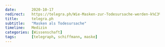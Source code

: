```yaml
---
date:       2020-10-17
redirect:   https://telegra.ph/Wie-Masken-zur-Todesursache-werden-k%C3%B6nnten-10-17 
title:      telegra.ph
subtitle:   "Masken als Todesursache"
timeline:   Medizin
categories: [Wissenschaft]
tags:       [telegraph, schiffmann, maske]
---
```

